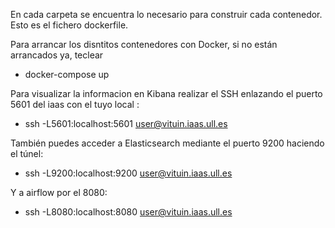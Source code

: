 En cada carpeta se encuentra lo necesario para construir cada contenedor. 
Esto es el fichero dockerfile.

Para arrancar los disntitos contenedores con Docker, si no están arrancados ya, teclear

- docker-compose up

Para visualizar la informacion en Kibana realizar el SSH enlazando el puerto 5601 del iaas
con el tuyo local :

- ssh -L5601:localhost:5601 user@vituin.iaas.ull.es

También puedes acceder a Elasticsearch mediante el puerto 9200 haciendo el túnel:

- ssh -L9200:localhost:9200 user@vituin.iaas.ull.es

Y a airflow por el 8080:

- ssh -L8080:localhost:8080 user@vituin.iaas.ull.es
